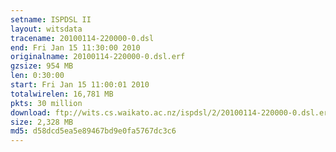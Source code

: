 ```yaml
---
setname: ISPDSL II
layout: witsdata
tracename: 20100114-220000-0.dsl
end: Fri Jan 15 11:30:00 2010
originalname: 20100114-220000-0.dsl.erf
gzsize: 954 MB
len: 0:30:00
start: Fri Jan 15 11:00:01 2010
totalwirelen: 16,781 MB
pkts: 30 million
download: ftp://wits.cs.waikato.ac.nz/ispdsl/2/20100114-220000-0.dsl.erf.gz
size: 2,328 MB
md5: d58dcd5ea5e89467bd9e0fa5767dc3c6
---
```

